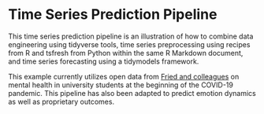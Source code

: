 # Time Series Prediction Pipeline

This time series prediction pipeline is an illustration of how to combine data engineering using tidyverse tools, time series preprocessing using recipes from R and tsfresh from Python within the same R Markdown document, and time series forecasting using a tidymodels framework.  

This example currently utilizes open data from [Fried and colleagues](https://osf.io/t7g4f/) on mental health in university students at the beginning of the COVID-19 pandemic. This pipeline has also been adapted to predict emotion dynamics as well as proprietary outcomes.